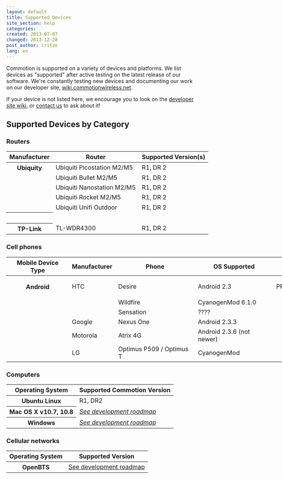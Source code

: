 ```yaml
---
layout: default
title: Supported Devices
site_section: help
categories: 
created: 2013-07-07
changed: 2013-12-28
post_author: critzo
lang: en
---
```

  <p>Commotion is supported on a variety of devices and platforms. We list devices as "supported" after active testing on the latest release of our software. We're constantly testing new devices and documenting our work on our developer site, <a href="https://wiki.commotionwireless.net">wiki.commotionwireless.net</a>.</p>

<p>If your device is not listed here, we encourage you to look on the <a href="https://wiki.commotionwireless.net/doku.php?id=hardware_in_testing">developer site wiki</a>, or <a href="/contact">contact us</a> to ask about it!</p>

<div id="routers" style="width:100%;">
<h2>Supported Devices by Category</h2>

<h3>Routers</h3>

<table class="files list" style="width:960px" summary="Commotion supported routers by manufacturer">
	<thead>
		<tr>
			<th scope="col">Manufacturer</th>
			<th scope="col">Router</th>
			<th scope="col">Supported Version(s)</th>
		</tr>
	</thead>
	<tbody>
		<tr>
			<th>Ubiquity</th>
			<td>Ubiquiti Picostation M2/M5</td>
			<td>R1, DR 2</td>
		</tr>
		<tr>
			<td>&nbsp;</td>
			<td>Ubiquiti Bullet M2/M5</td>
			<td>R1, DR 2</td>
		</tr>
		<tr>
			<td>&nbsp;</td>
			<td>Ubiquiti Nanostation M2/M5</td>
			<td>R1, DR 2</td>
		</tr>
		<tr>
			<td>&nbsp;</td>
			<td>Ubiquiti Rocket M2/M5</td>
			<td>R1, DR 2</td>
		</tr>
		<tr>
			<td>&nbsp;</td>
			<td>Ubiquiti Unifi Outdoor</td>
			<td>R1, DR 2</td>
		</tr>
		<tr>
			<th style="vertical-align:top">&nbsp;</th>
			<td class="rteleft" style="vertical-align:top">&nbsp;</td>
			<td class="rteleft" style="vertical-align:top">&nbsp;</td>
		</tr>
		<tr>
			<th style="vertical-align:top">TP-Link</th>
			<td class="rteleft" style="vertical-align:top">TL-WDR4300</td>
			<td class="rteleft" style="vertical-align:top">R1, DR 2</td>
		</tr>
	</tbody>
</table>
</div>

<div id="phones" style="width:100%;">
<h3>Cell phones</h3>

<table class="files list" style="width:960px" summary="Commotion supported cell phones by mobile device type">
	<thead>
		<tr>
			<th scope="col">Mobile Device Type</th>
			<th scope="col">Manufacturer</th>
			<th scope="col">Phone</th>
			<th scope="col">OS Supported</th>
			<th scope="col">Supported Commotion Version</th>
		</tr>
	</thead>
	<tbody>
		<tr>
			<th>Android</th>
			<td>
			<p>HTC</p>
			</td>
			<td>Desire</td>
			<td>Android 2.3</td>
			<td class="rtecenter">PR3</td>
		</tr>
		<tr>
			<td>&nbsp;</td>
			<td>&nbsp;</td>
			<td>Wildfire</td>
			<td>CyanogenMod 6.1.0</td>
			<td>&nbsp;</td>
		</tr>
		<tr>
			<td>&nbsp;</td>
			<td>&nbsp;</td>
			<td>Sensation</td>
			<td>????</td>
			<td>&nbsp;</td>
		</tr>
		<tr>
			<td>&nbsp;</td>
			<td>Google</td>
			<td>Nexus One</td>
			<td>Android 2.3.3</td>
			<td>&nbsp;</td>
		</tr>
		<tr>
			<td>&nbsp;</td>
			<td>Motorola</td>
			<td>Atrix 4G</td>
			<td>Android 2.3.6 (not newer)</td>
			<td>&nbsp;</td>
		</tr>
		<tr>
			<td>&nbsp;</td>
			<td>LG</td>
			<td>Optimus P509 / Optimus T</td>
			<td>CyanogenMod</td>
			<td>&nbsp;</td>
		</tr>
	</tbody>
</table>
</div>

<div id="computers" style="width:100%;">
<h3>Computers</h3>

<table class="files list" style="width:960px" summary="Commotion supported desktop and laptop supported computers by operating system">
	<thead>
		<tr>
			<th scope="col">Operating System</th>
			<th scope="col">Supported Commotion Version</th>
		</tr>
	</thead>
	<tbody>
		<tr>
			<th>Ubuntu Linux</th>
			<td class="rtecenter">R1, DR2</td>
		</tr>
		<tr>
			<th>Mac OS X v10.7, 10.8</th>
			<td class="rtecenter"><a href="https://code.commotionwireless.net/projects/commotion/wiki/2013_Development_Roadmap"><em>See development roadmap</em></a></td>
		</tr>
		<tr>
			<th>Windows</th>
			<td class="rtecenter"><a href="https://code.commotionwireless.net/projects/commotion/wiki/2013_Development_Roadmap"><em>See development roadmap</em></a></td>
		</tr>
	</tbody>
</table>
</div>

<div id="cellular" style="width: 100%;">
<h3>Cellular networks</h3>

<table class="files list" style="width:960px" summary="Commotion supported open cellular network devices">
	<thead>
		<tr>
			<th scope="col">Operating System</th>
			<th scope="col">Supported Version</th>
		</tr>
	</thead>
	<tbody>
		<tr>
			<th>OpenBTS</th>
			<td class="rtecenter"><a href="http://code.commotionwireless.net/projects/commotion/wiki/2013_Development_Roadmap">See development roadmap</a></td>
		</tr>
	</tbody>
</table>
</div>
 
